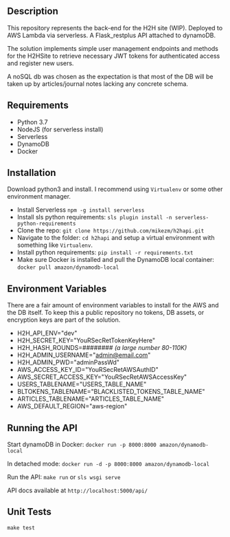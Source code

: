 ## Description ##
This repository represents the back-end for the H2H site (WIP). 
Deployed to AWS Lambda via serverless. A Flask_restplus API attached to dynamoDB.

The solution implements simple user management endpoints and methods for the H2HSite to 
retrieve necessary JWT tokens for authenticated access and register new users. 

A noSQL db was chosen as the expectation is that most of the DB will be taken up by 
articles/journal notes lacking any concrete schema. 

## Requirements ##
 - Python 3.7
 - NodeJS (for serverless install)
 - Serverless
 - DynamoDB
 - Docker
 
## Installation ##
Download python3 and install. I recommend using `Virtualenv` or some other environment manager.
  
  - Install Serverless `npm -g install serverless`
  - Install sls python requirements: `sls plugin install -n serverless-python-requirements`
  - Clone the repo: `git clone https://github.com/mikezm/h2hapi.git`
  - Navigate to the folder: `cd h2hapi` and setup a virtual environment with something like `Virtualenv`.
  - Install python requirements: `pip install -r requirements.txt`
  - Make sure Docker is installed and pull the DynamoDB local container: `docker pull amazon/dynamodb-local`
 
## Environment Variables ##
 
There are a fair amount of environment variables to install for the AWS and the DB itself. 
To keep this a public repository no tokens, DB assets, or encryption keys are part of the solution. 
 
- H2H_API_ENV="dev"
- H2H_SECRET_KEY="YouRSecRetTokenKeyHere"
- H2H_HASH_ROUNDS=######## *(a large number 80-110K)*
- H2H_ADMIN_USERNAME="admin@email.com"
- H2H_ADMIN_PWD="adminPassWd"
- AWS_ACCESS_KEY_ID="YouRSecRetAWSAuthID"
- AWS_SECRET_ACCESS_KEY="YouRSecRetAWSAccessKey"
- USERS_TABLENAME="USERS_TABLE_NAME"
- BLTOKENS_TABLENAME="BLACKLISTED_TOKENS_TABLE_NAME"
- ARTICLES_TABLENAME="ARTICLES_TABLE_NAME"
- AWS_DEFAULT_REGION="aws-region"

## Running the API ##
Start dynamoDB in Docker: `docker run -p 8000:8000 amazon/dynamodb-local`
 
In detached mode: `docker run -d -p 8000:8000 amazon/dynamodb-local`
 
Run the API: `make run` or `sls wsgi serve`

API docs available at `http://localhost:5000/api/`

## Unit Tests ##
`make test`
 
 
 